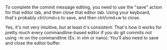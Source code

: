 
To complete the commit message editing, you need to use the "save" action for that editor tab, and then close that editor tab. Using your keyboard, that's probably ctrl/cmd+s to save, and then ctrl/cmd+w to close.

Yes, it's not very intuitive, but at least it's consistent: That's how it works for pretty much every commandline-based editor if you do git commits not using -m on the commandline (Ex. in vim or nano): You'll also need to save and close the editor buffer.
